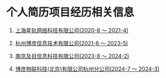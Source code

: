 # 个人简历项目经历相关信息

1. [上海星轨网络科技有限公司(2020-8 ～ 2021-4)](https://github.com/wangxinboa/resume/blob/main/1/%E4%B8%8A%E6%B5%B7%E6%98%9F%E8%BD%A8%E7%BD%91%E7%BB%9C%E7%A7%91%E6%8A%80%E6%9C%89%E9%99%90%E5%85%AC%E5%8F%B8.md)

2. [杭州博彦信息技术有限公司(2021-6 ～ 2023-5)](https://github.com/wangxinboa/resume/blob/main/2/%E6%9D%AD%E5%B7%9E%E5%8D%9A%E5%BD%A6%E4%BF%A1%E6%81%AF%E6%8A%80%E6%9C%AF%E6%9C%89%E9%99%90%E5%85%AC%E5%8F%B8.md)

3. [南京及目信息科技有限公司(2023-8 ～ 2024-2)](https://github.com/wangxinboa/resume/blob/main/3/%E5%8D%97%E4%BA%AC%E5%8F%8A%E7%9B%AE%E4%BF%A1%E6%81%AF%E7%A7%91%E6%8A%80%E6%9C%89%E9%99%90%E5%85%AC%E5%8F%B8.md)

4. [博彦物联科技(北京)有限公司杭州分公司(2024-7 ～ 2024-3)](https://github.com/wangxinboa/resume/blob/main/4/%E5%8D%9A%E5%BD%A6%E7%89%A9%E8%81%94%E7%A7%91%E6%8A%80(%E5%8C%97%E4%BA%AC)%E6%9C%89%E9%99%90%E5%85%AC%E5%8F%B8%E6%9D%AD%E5%B7%9E%E5%88%86%E5%85%AC%E5%8F%B8.md)